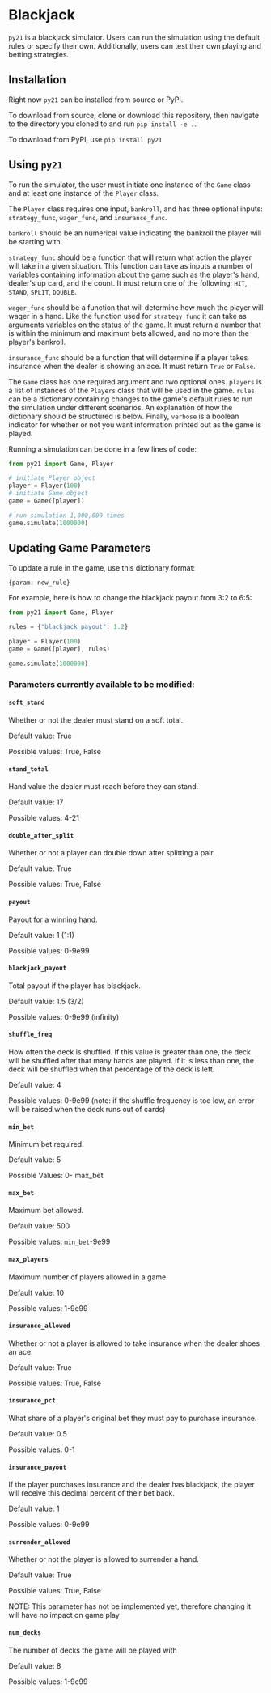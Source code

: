 # Blackjack

`py21` is a blackjack simulator. Users can run the simulation using the
default rules or specify their own. Additionally, users can test their own
playing and betting strategies.

## Installation

Right now `py21` can be installed from source or PyPI.

To download from source, clone or download this
repository, then navigate to the directory you cloned to and run
`pip install -e .`.

To download from PyPI, use `pip install py21`

## Using `py21`

To run the simulator, the user must initiate one instance of the `Game` class
and at least one instance of the `Player` class.

The `Player` class requires one input, `bankroll`, and has three optional inputs:
`strategy_func`, `wager_func`, and `insurance_func`.

`bankroll` should be an numerical value indicating the bankroll
the player will be starting with.

`strategy_func` should be a function that will
return what action the player will take in a given situation. This function
can take as inputs a number of variables containing information about the game
such as the player's hand, dealer's up card, and the count. It must return one
of the following: `HIT`, `STAND`, `SPLIT`, `DOUBLE`.

`wager_func` should be a function that will determine how much the player will
wager in a hand. Like the function used for `strategy_func` it can take as
arguments variables on the status of the game. It must return a number that is
within the minimum and maximum bets allowed, and no more than the player's
bankroll.

`insurance_func` should be a function that will determine if a player takes
insurance when the dealer is showing an ace. It must return `True` or `False`.

The `Game` class has one required argument and two optional ones. `players`
is a list of instances of the `Players` class that will be used in the game.
`rules` can be a dictionary containing changes to the game's default rules to
run the simulation under different scenarios. An explanation of how the
dictionary should be structured is below. Finally, `verbose` is a boolean
indicator for whether or not you want information printed out as the game is
played.

Running a simulation can be done in a few lines of code:

```python
from py21 import Game, Player

# initiate Player object
player = Player(100)
# initiate Game object
game = Game([player])

# run simulation 1,000,000 times
game.simulate(1000000)
```

## Updating Game Parameters

To update a rule in the game, use this dictionary format:

`{param: new_rule}`

For example, here is how to change the blackjack payout from 3:2 to 6:5:

```python
from py21 import Game, Player

rules = {"blackjack_payout": 1.2}

player = Player(100)
game = Game([player], rules)

game.simulate(1000000)
```

### Parameters currently available to be modified:

#### `soft_stand`

Whether or not the dealer must stand on a soft total.

Default value: True

Possible values: True, False

#### `stand_total`

Hand value the dealer must reach before they can stand.

Default value: 17

Possible values: 4-21

#### `double_after_split`

Whether or not a player can double down after splitting a pair.

Default value: True

Possible values: True, False

#### `payout`

Payout for a winning hand.

Default value: 1 (1:1)

Possible values: 0-9e99

#### `blackjack_payout`

Total payout if the player has blackjack.

Default value: 1.5 (3/2)

Possible values: 0-9e99 (infinity)

#### `shuffle_freq`

How often the deck is shuffled. If this value is greater than one, the deck
will be shuffled after that many hands are played. If it is less than one, the
deck will be shuffled when that percentage of the deck is left.

Default value: 4

Possible values: 0-9e99 (note: if the shuffle frequency is too low, an
error will be raised when the deck runs out of cards)

#### `min_bet`

Minimum bet required.

Default value: 5

Possible Values: 0-`max_bet

#### `max_bet`

Maximum bet allowed.

Default value: 500

Possible values: `min_bet`-9e99

#### `max_players`

Maximum number of players allowed in a game.

Default value: 10

Possible values: 1-9e99

#### `insurance_allowed`

Whether or not a player is allowed to take insurance when the dealer shoes an ace.

Default value: True

Possible values: True, False

#### `insurance_pct`

What share of a player's original bet they must pay to purchase insurance.

Default value: 0.5

Possible values: 0-1

#### `insurance_payout`

If the player purchases insurance and the dealer has blackjack, the player will
receive this decimal percent of their bet back.

Default value: 1

Possible values: 0-9e99

#### `surrender_allowed`

Whether or not the player is allowed to surrender a hand.

Default value: True

Possible values: True, False

NOTE: This parameter has not be implemented yet, therefore changing it will have
      no impact on game play

#### `num_decks`

The number of decks the game will be played with

Default value: 8

Possible values: 1-9e99